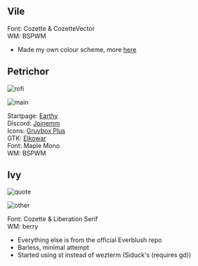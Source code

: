 ## Vile
Font: Cozette & CozetteVector<br>
WM: BSPWM<br>
- Made my own colour scheme, more [here](https://github.com/masroof-maindak/swamp.nvim)

## Petrichor
![rofi](https://github.com/masroof-maindak/dots/assets/62666332/05a83848-0957-453c-b33a-bbfccea62d45)

![main](https://github.com/masroof-maindak/dots/assets/62666332/98190209-c063-400e-93d5-aa40bfe5aa59)

Startpage: [Earthy](https://github.com/MujtabaAsim/Earthy) <br>
Discord: [Joinemm](https://github.com/joinemm/discord-css/tree/master) <br>
Icons: [Gruvbox Plus](https://github.com/SylEleuth/gruvbox-plus-icon-pack)<br>
GTK: [Elkowar](https://github.com/elkowar/gtk/tree/master)<br>
Font: Maple Mono<br>
WM: BSPWM<br>


## Ivy<br>
![quote](https://github.com/MujtabaAsim/dots/assets/62666332/0944f951-a91c-4a51-a0f1-6757f9c88a4c)

![other](https://github.com/MujtabaAsim/dots/assets/62666332/a99ffc1a-813c-4505-8dd8-82f5e10178ec)

Font: Cozette & Liberation Serif<br>
WM: berry<br>
- Everything else is from the official Everblush repo
- Barless, minimal attempt
- Started using st instead of wezterm (Siduck's (requires gd))